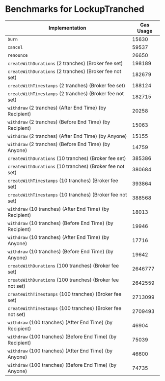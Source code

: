 # Benchmarks for LockupTranched

| Implementation                                             | Gas Usage |
| ---------------------------------------------------------- | --------- |
| `burn`                                                     | 15630     |
| `cancel`                                                   | 59537     |
| `renounce`                                                 | 26650     |
| `createWithDurations` (2 tranches) (Broker fee set)        | 198189    |
| `createWithDurations` (2 tranches) (Broker fee not set)    | 182679    |
| `createWithTimestamps` (2 tranches) (Broker fee set)       | 188124    |
| `createWithTimestamps` (2 tranches) (Broker fee not set)   | 182715    |
| `withdraw` (2 tranches) (After End Time) (by Recipient)    | 20258     |
| `withdraw` (2 tranches) (Before End Time) (by Recipient)   | 15063     |
| `withdraw` (2 tranches) (After End Time) (by Anyone)       | 15155     |
| `withdraw` (2 tranches) (Before End Time) (by Anyone)      | 14759     |
| `createWithDurations` (10 tranches) (Broker fee set)       | 385386    |
| `createWithDurations` (10 tranches) (Broker fee not set)   | 380684    |
| `createWithTimestamps` (10 tranches) (Broker fee set)      | 393864    |
| `createWithTimestamps` (10 tranches) (Broker fee not set)  | 388568    |
| `withdraw` (10 tranches) (After End Time) (by Recipient)   | 18013     |
| `withdraw` (10 tranches) (Before End Time) (by Recipient)  | 19946     |
| `withdraw` (10 tranches) (After End Time) (by Anyone)      | 17716     |
| `withdraw` (10 tranches) (Before End Time) (by Anyone)     | 19642     |
| `createWithDurations` (100 tranches) (Broker fee set)      | 2646777   |
| `createWithDurations` (100 tranches) (Broker fee not set)  | 2642559   |
| `createWithTimestamps` (100 tranches) (Broker fee set)     | 2713099   |
| `createWithTimestamps` (100 tranches) (Broker fee not set) | 2709493   |
| `withdraw` (100 tranches) (After End Time) (by Recipient)  | 46904     |
| `withdraw` (100 tranches) (Before End Time) (by Recipient) | 75039     |
| `withdraw` (100 tranches) (After End Time) (by Anyone)     | 46600     |
| `withdraw` (100 tranches) (Before End Time) (by Anyone)    | 74735     |
